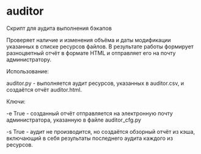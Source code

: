 ﻿auditor
======

Скрипт для аудита выполнения бэкапов

Проверяет наличие и изменения объёма и даты модификации указанных в списке ресурсов файлов.
В результате работы формирует разноцветный отчёт в формате HTML и отправляет его на почту администратору.

Использование:

auditor.py - выполняется аудит ресурсов, указанных в auditor.csv, и создаётся отчёт auditor.html.

Ключи:

-e True - созданный отчёт отправляется на электронную почту администратора, указанную в файле auditor_cfg.py

-s True - аудит не производится, но создаётся обзорный отчёт из кэша, включающий в себя результаты последнего аудита каждого из ресурсов.